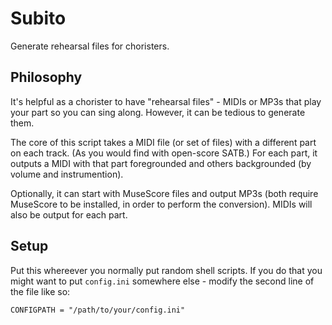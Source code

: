 # Subito

Generate rehearsal files for choristers. 

## Philosophy

It's helpful as a chorister to have "rehearsal files" - MIDIs or MP3s that play your part so you can sing along. 
However, it can be tedious to generate them. 

The core of this script takes a MIDI file (or set of files) with a different part on each track. (As you would find with open-score SATB.)
For each part, it outputs a MIDI with that part foregrounded and others backgrounded (by volume and instrumention).

Optionally, it can start with MuseScore files and output MP3s (both require MuseScore to be installed, in order to perform the conversion). 
MIDIs will also be output for each part. 


## Setup

Put this whereever you normally put random shell scripts. 
If you do that you might want to put `config.ini` somewhere else - modify the second line of the file like so: 

```lang=python3
CONFIGPATH = "/path/to/your/config.ini"
```
